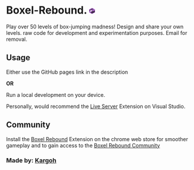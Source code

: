 # Boxel-Rebound.   ![Icon](/www/img/icons/icon16.png)
Play over 50 levels of box-jumping madness! Design and share your own levels. raw code for development and experimentation purposes. Email for removal.

## Usage
Either use the GitHub pages link in the description

**OR**

Run a local development on your device.

Personally, would recommend the [Live Server](https://marketplace.visualstudiocom/items?itemName=ritwickdey.LiveServer) Extension on Visual Studio.

## Community

Install the [Boxel Rebound](https://chrome.google.com/webstore/detail/boxel-rebound/iginnfkhmmfhlkagcmpgofnjhanpmklb) Extension on the chrome web store for smoother gameplay and to gain access to the [Boxel Rebound Community](chrome-extension://iginnfkhmmfhlkagcmpgofnjhanpmklb/www/index.html?browse=true&filter=recent)








### Made by: [Kargoh](https://www.youtube.com/kargoh)


